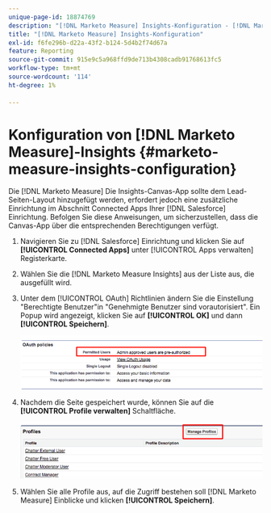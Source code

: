 ```yaml
---
unique-page-id: 18874769
description: "[!DNL Marketo Measure] Insights-Konfiguration - [!DNL Marketo Measure]"
title: "[!DNL Marketo Measure] Insights-Konfiguration"
exl-id: f6fe296b-d22a-43f2-b124-5d4b2f74d67a
feature: Reporting
source-git-commit: 915e9c5a968ffd9de713b4308cadb91768613fc5
workflow-type: tm+mt
source-wordcount: '114'
ht-degree: 1%

---
```


# Konfiguration von [!DNL Marketo Measure]-Insights {#marketo-measure-insights-configuration}

Die [!DNL Marketo Measure] Die Insights-Canvas-App sollte dem Lead-Seiten-Layout hinzugefügt werden, erfordert jedoch eine zusätzliche Einrichtung im Abschnitt Connected Apps Ihrer [!DNL Salesforce] Einrichtung. Befolgen Sie diese Anweisungen, um sicherzustellen, dass die Canvas-App über die entsprechenden Berechtigungen verfügt.

1. Navigieren Sie zu [!DNL Salesforce] Einrichtung und klicken Sie auf **[!UICONTROL Connected Apps]** unter [!UICONTROL Apps verwalten] Registerkarte.

1. Wählen Sie die [!DNL Marketo Measure Insights] aus der Liste aus, die ausgefüllt wird.

1. Unter dem [!UICONTROL OAuth] Richtlinien ändern Sie die Einstellung &quot;Berechtigte Benutzer&quot;in &quot;Genehmigte Benutzer sind vorautorisiert&quot;. Ein Popup wird angezeigt, klicken Sie auf **[!UICONTROL OK]** und dann **[!UICONTROL Speichern]**.

   ![](assets/1-1.png)

1. Nachdem die Seite gespeichert wurde, können Sie auf die **[!UICONTROL Profile verwalten]** Schaltfläche.

   ![](assets/2-1.png)

1. Wählen Sie alle Profile aus, auf die Zugriff bestehen soll [!DNL Marketo Measure] Einblicke und klicken **[!UICONTROL Speichern]**.
